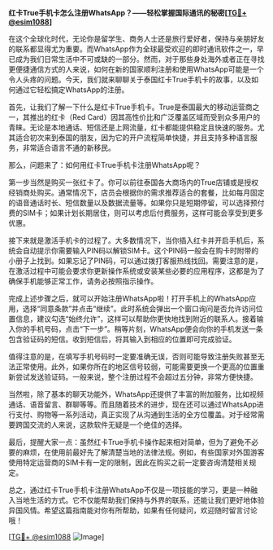 **红卡True手机卡怎么注册WhatsApp？——轻松掌握国际通讯的秘密[[TG💪+ @esim1088](https://t.me/s/esim1088)]**

在这个全球化时代，无论你是留学生、商务人士还是旅行爱好者，保持与亲朋好友的联系都显得尤为重要。而WhatsApp作为全球最受欢迎的即时通讯软件之一，早已成为我们日常生活中不可或缺的一部分。然而，对于那些身处海外或者正在寻找更便捷通信方式的人来说，如何在新的国家顺利注册和使用WhatsApp可能是一个令人头疼的问题。今天，我们就来聊聊关于泰国红卡True手机卡的故事，以及如何通过它轻松搞定WhatsApp的注册。

首先，让我们了解一下什么是红卡True手机卡。True是泰国最大的移动运营商之一，其推出的红卡（Red Card）因其高性价比和广泛覆盖区域而受到众多用户的青睐。无论是本地通话、短信还是上网流量，红卡都能提供稳定且快速的服务。尤其适合初次来到泰国的朋友，因为它的开户流程简单快捷，并且支持多种语言服务，非常适合语言不通的新移民。

那么，问题来了：如何用红卡True手机卡注册WhatsApp呢？

第一步当然是购买一张红卡了。你可以前往泰国各大商场内的True店铺或是授权经销商处购买。通常情况下，店员会根据你的需求推荐适合的套餐，比如每月固定的语音通话时长、短信数量以及数据流量等。如果你只是短期停留，可以选择预付费的SIM卡；如果计划长期居住，则可以考虑后付费服务，这样可能会享受到更多优惠。

接下来就是激活手机卡的过程了。大多数情况下，当你插入红卡并开启手机后，系统会自动提示你需要输入PIN码以解锁SIM卡。这个PIN码一般会在购卡时附带的小册子上找到。如果忘记了PIN码，可以通过拨打客服热线找回。需要注意的是，在激活过程中可能会要求你更新操作系统或安装某些必要的应用程序，这都是为了确保手机能够正常工作，请务必按照指示操作。

完成上述步骤之后，就可以开始注册WhatsApp啦！打开手机上的WhatsApp应用，选择“同意条款”并点击“继续”。此时系统会弹出一个窗口询问是否允许访问位置信息，建议勾选“始终允许”，这样可以帮助你更快地找到附近的联系人。接着输入你的手机号码，点击“下一步”。稍等片刻，WhatsApp便会向你的手机发送一条包含验证码的短信。收到短信后，将其输入到相应的位置即可完成验证。

值得注意的是，在填写手机号码时一定要准确无误，否则可能导致注册失败甚至无法正常使用。此外，如果你所在的地区信号较弱，可能需要更换一个更高的位置重新尝试发送验证码。一般来说，整个注册过程不会超过五分钟，非常方便快捷。

当然啦，除了基本的聊天功能外，WhatsApp还提供了丰富的附加服务，比如视频通话、语音留言、群聊等等。而且随着技术的进步，现在还可以通过WhatsApp进行支付、购物等一系列活动，真正实现了从沟通到生活的全方位覆盖。对于经常需要跨国交流的人来说，这款软件无疑是一个绝佳的选择。

最后，提醒大家一点：虽然红卡True手机卡操作起来相对简单，但为了避免不必要的麻烦，在使用前最好先了解清楚当地的法律法规。例如，有些国家对外国游客使用特定运营商的SIM卡有一定的限制，因此在购买之前一定要咨询清楚相关规定。

总之，通过红卡True手机卡注册WhatsApp不仅是一项技能的学习，更是一种融入当地生活的方式。它不仅能帮助我们保持与外界的联系，还能让我们更好地体验异国风情。希望这篇指南能对你有所帮助，如果有任何疑问，欢迎随时留言讨论哦！

[[TG💪+ @esim1088](https://t.me/s/esim1088) ![Image](https://i.postimg.cc/4NQfJmqS/Snipaste-2025-05-13-00-14-12.png)]
